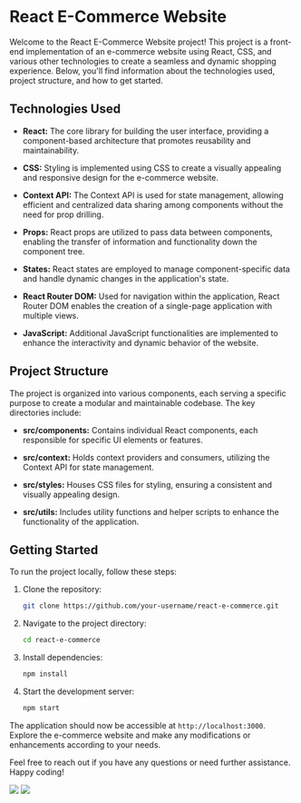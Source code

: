 # React E-Commerce Website

Welcome to the React E-Commerce Website project! This project is a front-end implementation of an e-commerce website using React, CSS, and various other technologies to create a seamless and dynamic shopping experience. Below, you'll find information about the technologies used, project structure, and how to get started.

## Technologies Used

- **React:** The core library for building the user interface, providing a component-based architecture that promotes reusability and maintainability.

- **CSS:** Styling is implemented using CSS to create a visually appealing and responsive design for the e-commerce website.

- **Context API:** The Context API is used for state management, allowing efficient and centralized data sharing among components without the need for prop drilling.

- **Props:** React props are utilized to pass data between components, enabling the transfer of information and functionality down the component tree.

- **States:** React states are employed to manage component-specific data and handle dynamic changes in the application's state.

- **React Router DOM:** Used for navigation within the application, React Router DOM enables the creation of a single-page application with multiple views.

- **JavaScript:** Additional JavaScript functionalities are implemented to enhance the interactivity and dynamic behavior of the website.

## Project Structure

The project is organized into various components, each serving a specific purpose to create a modular and maintainable codebase. The key directories include:

- **src/components:** Contains individual React components, each responsible for specific UI elements or features.

- **src/context:** Holds context providers and consumers, utilizing the Context API for state management.

- **src/styles:** Houses CSS files for styling, ensuring a consistent and visually appealing design.

- **src/utils:** Includes utility functions and helper scripts to enhance the functionality of the application.

## Getting Started

To run the project locally, follow these steps:

1. Clone the repository:
   ```bash
   git clone https://github.com/your-username/react-e-commerce.git
   ```

2. Navigate to the project directory:
   ```bash
   cd react-e-commerce
   ```

3. Install dependencies:
   ```bash
   npm install
   ```

4. Start the development server:
   ```bash
   npm start
   ```

The application should now be accessible at `http://localhost:3000`. Explore the e-commerce website and make any modifications or enhancements according to your needs.

Feel free to reach out if you have any questions or need further assistance. Happy coding!

<img src="https://i.ibb.co/fFsktLB/Screenshot-2024-02-03-105613.png"/>
<img src="https://i.ibb.co/LkZFSsd/Screenshot-2024-02-03-105624.png"/>

